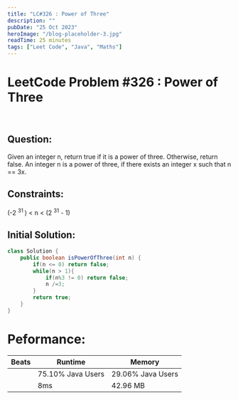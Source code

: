 ```yaml
---
title: "LC#326 : Power of Three"
description: ""
pubDate: "25 Oct 2023"
heroImage: "/blog-placeholder-3.jpg"
readTime: 25 minutes
tags: ["Leet Code", "Java", "Maths"]
---
```


# <b> LeetCode Problem #326 : Power of Three </b>

<br>

## Question: <br/>

<p class="pl-6">
    Given an integer n, return true if it is a power of three. Otherwise, return false.
    An integer n is a power of three, if there exists an integer x such that n == 3x.
</p>

## Constraints: <br/>

<p class="ml-6 bg-slate-300 rounded-md w-fit px-4">
(-2 <sup> 31 </sup>) < n < (2 <sup>31</sup> - 1)
</p>

## Initial Solution:

```java
class Solution {
    public boolean isPowerOfThree(int n) {
        if(n <= 0) return false;
        while(n > 1){
            if(n%3 != 0) return false;
            n /=3;
        }
        return true;
    }
}
```

# Peformance:

| Beats | Runtime           | Memory            |
| ----- | ----------------- | ----------------- |
|       | 75.10% Java Users | 29.06% Java Users |
|       | 8ms               | 42.96 MB          |
